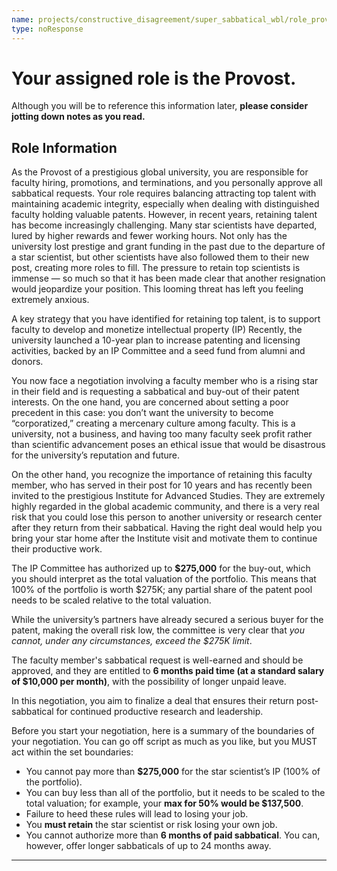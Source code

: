 ```yaml
---
name: projects/constructive_disagreement/super_sabbatical_wbl/role_provost.md
type: noResponse
---
```


# Your assigned role is the Provost.

Although you will be to reference this information later, **please consider jotting down notes as you read.**

## Role Information

As the Provost of a prestigious global university, you are responsible for faculty hiring, promotions, and terminations, and you personally approve all sabbatical requests. Your role requires balancing attracting top talent with maintaining academic integrity, especially when dealing with distinguished faculty holding valuable patents. However, in recent years, retaining talent has become increasingly challenging. Many star scientists have departed, lured by higher rewards and fewer working hours. Not only has the university lost prestige and grant funding in the past due to the departure of a star scientist, but other scientists have also followed them to their new post, creating more roles to fill. The pressure to retain top scientists is immense — so much so that it has been made clear that another resignation would jeopardize your position. This looming threat has left you feeling extremely anxious. 

A key strategy that you have identified for retaining top talent, is to support faculty to develop and monetize intellectual property (IP) Recently, the university launched a 10-year plan to increase patenting and licensing activities, backed by an IP Committee and a seed fund from alumni and donors.

You now face a negotiation involving a faculty member who is a rising star in their field and is requesting a sabbatical and buy-out of their patent interests. On the one hand, you are concerned about setting a poor precedent in this case: you don’t want the university to become “corporatized,” creating a mercenary culture among faculty. This is a university, not a business, and having too many faculty seek profit rather than scientific advancement poses an ethical issue that would be disastrous for the university’s reputation and future.

On the other hand, you recognize the importance of retaining this faculty member, who has served in their post for 10 years and has recently been invited to the prestigious Institute for Advanced Studies. They are extremely highly regarded in the global academic community, and there is a very real risk that you could lose this person to another university or research center after they return from their sabbatical. Having the right deal would help you bring your star home after the Institute visit and motivate them to continue their productive work.

The IP Committee has authorized up to **$275,000** for the buy-out, which you should interpret as the total valuation of the portfolio. This means that 100\% of the portfolio is worth $275K; any partial share of the patent pool needs to be scaled relative to the total valuation.

While the university’s partners have already secured a serious buyer for the patent, making the overall risk low, the committee is very clear that _you cannot, under any circumstances, exceed the $275K limit_.

The faculty member's sabbatical request is well-earned and should be approved, and they are entitled to **6 months paid time (at a standard salary of $10,000 per month)**, with the possibility of longer unpaid leave.

In this negotiation, you aim to finalize a deal that ensures their return post-sabbatical for continued productive research and leadership.

Before you start your negotiation, here is a summary of the boundaries of your negotiation. You can go off script as much as you like, but you MUST act within the set boundaries:
- You cannot pay more than **$275,000** for the star scientist’s IP (100% of the portfolio).
- You can buy less than all of the portfolio, but it needs to be scaled to the total valuation; for example, your **max for 50% would be $137,500**.
- Failure to heed these rules will lead to losing your job.  
- You **must retain** the star scientist or risk losing your own job.
- You cannot authorize more than **6 months of paid sabbatical**. You can, however, offer longer sabbaticals of up to 24 months away.

---
